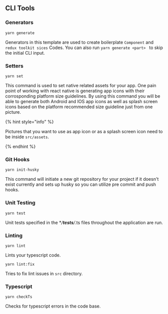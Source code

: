 ## CLI Tools

### Generators

```
yarn generate
```

Generators in this template are used to create boilerplate `Component` and `redux toolkit sices` Codes. You can also run `yarn generate <part> ` to skip the initial CLI input.

### Setters

```
yarn set
```

This command is used to set native related assets for your app. One pain point of working with react native is generating app icons with their corrosponding platform size guidelines. By using this command you will be able to generate both Android and IOS app icons as well as splash screen icons based on the platform recommended size guideline just from one picture.

{% hint style="info" %}

Pictures that you want to use as app icon or as a splash screen icon need to be inside `src/assets`.

{% endhint %}

### Git Hooks

```
yarn init-husky
```

This command will initiate a new git repository for your project if it doesn't exist currently and sets up husky so you can utilize pre commit and push hooks.

### Unit Testing

```
yarn test
```

Unit tests specified in the \*_/**tests**/_.ts files throughout the application are run.

### Linting

```
yarn lint
```

Lints your typescript code.

```
yarn lint:fix
```

Tries to fix lint issues in `src` directory.

### Typescript

```
yarn checkTs
```

Checks for typescript errors in the code base.
